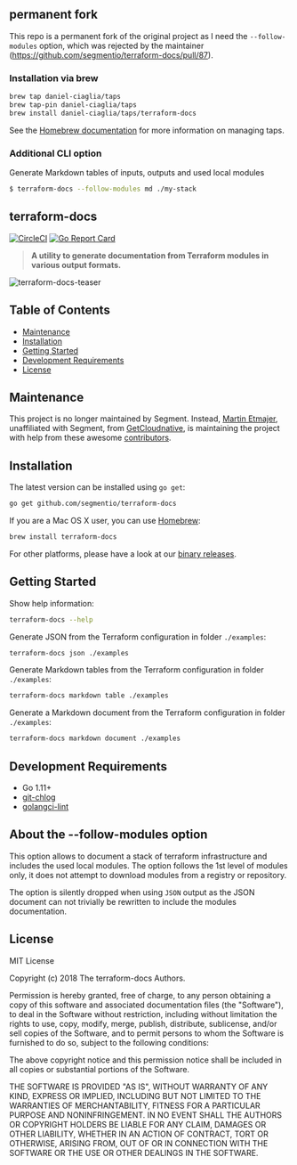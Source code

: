 ## permanent fork
This repo is a permanent fork of the original project as I need the `--follow-modules` option, which was rejected by the maintainer (https://github.com/segmentio/terraform-docs/pull/87).

### Installation via brew
```bash
brew tap daniel-ciaglia/taps
brew tap-pin daniel-ciaglia/taps
brew install daniel-ciaglia/taps/terraform-docs
```
See the [Homebrew documentation](https://docs.brew.sh/Taps) for more information on managing taps.

### Additional CLI option
Generate Markdown tables of inputs, outputs and used local modules
```bash
$ terraform-docs --follow-modules md ./my-stack
```

## terraform-docs

[![CircleCI](https://circleci.com/gh/daniel-ciaglia/terraform-docs.svg?style=svg)](https://circleci.com/gh/daniel-ciaglia/terraform-docs) [![Go Report Card](https://goreportcard.com/badge/github.com/daniel-ciaglia/terraform-docs)](https://goreportcard.com/report/github.com/daniel-ciaglia/terraform-docs)

> **A utility to generate documentation from Terraform modules in various output formats.**

![terraform-docs-teaser](https://raw.githubusercontent.com/segmentio/terraform-docs/media/terraform-docs-teaser.png)

## Table of Contents

- [Maintenance](#maintenance)
- [Installation](#installation)
- [Getting Started](#getting-started)
- [Development Requirements](#development-requirements)
- [License](#license)

## Maintenance

This project is no longer maintained by Segment. Instead, [Martin Etmajer](https://github.com/metmajer), unaffiliated with Segment, from [GetCloudnative](https://github.com/getcloudnative), is maintaining the project with help from these awesome [contributors](AUTHORS).

## Installation

The latest version can be installed using `go get`:

```bash
go get github.com/segmentio/terraform-docs
```

If you are a Mac OS X user, you can use [Homebrew](https://brew.sh):

```bash
brew install terraform-docs
```

For other platforms, please have a look at our [binary releases](https://github.com/segmentio/terraform-docs/releases).

## Getting Started

Show help information:

```bash
terraform-docs --help
```

Generate JSON from the Terraform configuration in folder `./examples`:

```bash
terraform-docs json ./examples
```

Generate Markdown tables from the Terraform configuration in folder `./examples`:

```bash
terraform-docs markdown table ./examples
```

Generate a Markdown document from the Terraform configuration in folder `./examples`:

```bash
terraform-docs markdown document ./examples
```

## Development Requirements

- Go 1.11+
- [git-chlog](https://github.com/git-chglog/git-chglog)
- [golangci-lint](https://github.com/golangci/golangci-lint)

## About the --follow-modules option
This option allows to document a stack of terraform infrastructure and includes the used local modules.
The option follows the 1st level of modules only, it does not attempt to download modules from a registry or repository.

The option is silently dropped when using `JSON` output as the JSON document can not
trivially be rewritten to include the modules documentation.

## License

MIT License

Copyright (c) 2018 The terraform-docs Authors.

Permission is hereby granted, free of charge, to any person obtaining a copy
of this software and associated documentation files (the "Software"), to deal
in the Software without restriction, including without limitation the rights
to use, copy, modify, merge, publish, distribute, sublicense, and/or sell
copies of the Software, and to permit persons to whom the Software is
furnished to do so, subject to the following conditions:

The above copyright notice and this permission notice shall be included in all
copies or substantial portions of the Software.

THE SOFTWARE IS PROVIDED "AS IS", WITHOUT WARRANTY OF ANY KIND, EXPRESS OR
IMPLIED, INCLUDING BUT NOT LIMITED TO THE WARRANTIES OF MERCHANTABILITY,
FITNESS FOR A PARTICULAR PURPOSE AND NONINFRINGEMENT. IN NO EVENT SHALL THE
AUTHORS OR COPYRIGHT HOLDERS BE LIABLE FOR ANY CLAIM, DAMAGES OR OTHER
LIABILITY, WHETHER IN AN ACTION OF CONTRACT, TORT OR OTHERWISE, ARISING FROM,
OUT OF OR IN CONNECTION WITH THE SOFTWARE OR THE USE OR OTHER DEALINGS IN THE
SOFTWARE.
